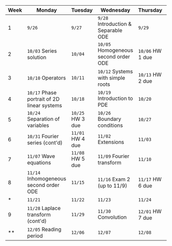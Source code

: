 |Week|Monday                                     |Tuesday         |Wednesday                           |Thursday        |Friday                             |
|----|-------------------------------------------|----------------|------------------------------------|----------------|-----------------------------------|
|1   |`9/26`                                     |`9/27`          |`9/28` Introduction & Separable ODE |`9/29`          |`9/30` First order linear ODE      |
|2   |`10/03` Series solution                    |`10/04`         |`10/05` Homogeneous second order ODE|`10/06` HW 1 due|`10/07` Linearity                  |
|3   |`10/10` Operators                          |`10/11`         |`10/12` Systems with simple roots   |`10/13` HW 2 due|`10/14` Systems with repeated roots|
|4   |`10/17` Phase portrait of 2D linear systems|`10/18`         |`10/19` Introduction to PDE         |`10/20`         |`10/21` Exam 1 (up to 10/17)       |
|5   |`10/24` Separation of variables            |`10/25` HW 3 due|`10/26` Boundary conditions         |`10/27`         |`10/28` Fourier series             |
|6   |`10/31` Fourier series (cont'd)            |`11/01` HW 4 due|`11/02` Extensions                  |`11/03`         |`11/04` Heat equations             |
|7   |`11/07` Wave equations                     |`11/08` HW 5 due|`11/09` Fourier transform           |`11/10`         |`11/11` Inhomogeneity              |
|8   |`11/14` Inhomogeneous second order ODE     |`11/15`         |`11/16` Exam 2 (up to 11/9)         |`11/17` HW 6 due|`11/18` Laplace transform          |
|*   |`11/21`                                    |`11/22`         |`11/23`                             |`11/24`         |`11/25`                            |
|9   |`11/28` Laplace transform (cont'd)         |`11/29`         |`11/30` Convolution                 |`12/01` HW 7 due|`12/02` Dirac and Heaviside        |
|**  |`12/05` Reading period                     |`12/06`         |`12/07`                             |`12/08`         |`12/09`                            |